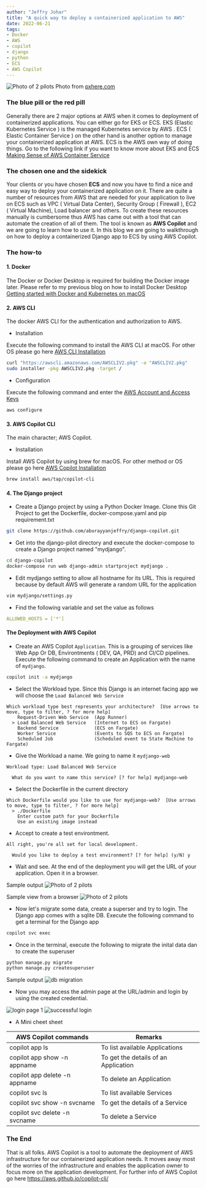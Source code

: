 ```yaml
---
author: "Jeffry Johar"
title: "A quick way to deploy a containerized application to AWS"
date: 2022-06-21
tags:
- Docker
- AWS
- copilot
- django
- python
- ECS
- AWS Copilot
---
```


![Photo of 2 pilots](/blog/2022/06/how-to-deploy-containerized-django-app-with-aws-copilot/pilot.webp)
Photo from [pxhere.com](https://pxhere.com/en/photo/609377)

### The blue pill or the red pill 
Generally there are 2 major options at AWS when it comes to deployment of containerized applications. You can either go for EKS or ECS. EKS (Elastic Kubernetes Service ) is the managed Kubernetes service by AWS . ECS ( Elastic Container Service ) on the other hand is another option to manage your containerized application at AWS. ECS is the AWS own way of doing things. Go to the following link if you want to know more about EKS and ECS [Making Sense of AWS Container Service](https://aws.amazon.com/blogs/containers/amazon-ecs-vs-amazon-eks-making-sense-of-aws-container-services/)

### The chosen one and the sidekick
Your clients or you have chosen **ECS** and now you have to find a nice and easy way to deploy your containerized application on it. There are quite a number of resources from AWS that are needed for your application to live on ECS such as VPC ( Virtual Data Center), Security Group ( Firewall ), EC2 ( Virtual Machine), Load balancer and others. To create these resources manually is cumbersome thus AWS has came out with a tool that can automate the creation of all of them. The tool is known as **AWS Copilot** and we are going to learn how to use it. In this blog we are going to walkthrough on how to deploy a containerized Django app to ECS by using AWS Copilot.

### The how-to
#### 1. Docker 
The Docker or Docker Desktop is required for building the Docker image later. Please refer to my previous blog on how to install Docker Desktop [Getting started with Docker and Kubernetes on macOS](https://www.endpointdev.com/blog/2022/06/getting-started-with-docker-and-kubernetes-on-macos/)

#### 2. AWS CLI
The docker AWS CLI for the authentication and authorization to AWS.

- Installation

Execute the following command to install the AWS CLI at macOS. For other OS please go here [AWS CLI Installation](https://docs.aws.amazon.com/cli/latest/userguide/getting-started-install.html) 
```bash
curl "https://awscli.amazonaws.com/AWSCLIV2.pkg" -o "AWSCLIV2.pkg"
sudo installer -pkg AWSCLIV2.pkg -target /
```
 
- Configuration

Execute the following command and enter the [AWS Account and Access Keys](https://docs.aws.amazon.com/powershell/latest/userguide/pstools-appendix-sign-up.html)
```bash
aws configure
```

#### 3. AWS Copilot CLI
The main character; AWS Copilot. 

- Installation

Install AWS Copilot by using brew for macOS. For other method or OS please go here [AWS Copilot Installation](https://aws.github.io/copilot-cli/docs/getting-started/install/)
```bash
brew install aws/tap/copilot-cli
```

#### 4. The Django project

- Create a Django project by using a Python Docker Image. Clone this Git Project to get the Dockerfile, docker-compose.yaml and pip requirement.txt
```bash
git clone https://github.com/aburayyanjeffry/django-copilot.git
```

- Get into the django-pilot directory and execute the docker-compose to create a  Django project named "mydjango". 
```bash
cd django-copilot
docker-compose run web django-admin startproject mydjango .
```

- Edit mydjango setting to allow all hostname for its URL. This is required because by default AWS will generate a random URL for the application
```bash
vim mydjango/settings.py
```

- Find the following variable and set the value as follows
```yaml
ALLOWED_HOSTS = ['*']
```

#### The Deployment with AWS Copilot
- Create an AWS Copilot ```Application```. This is a grouping of services like Web App Or DB, Environtments ( DEV, QA, PRD) and CI/CD pipelines. Execute the following command to create an Application with the name of ```mydjango```.
```bash 
copilot init -a mydjango
```

- Select the Workload type. Since this Django is an internet facing app we will choose the ```Load Balanced Web Service```
```plain
Which workload type best represents your architecture?  [Use arrows to move, type to filter, ? for more help]
    Request-Driven Web Service  (App Runner)
  > Load Balanced Web Service   (Internet to ECS on Fargate)
    Backend Service             (ECS on Fargate)
    Worker Service              (Events to SQS to ECS on Fargate)
    Scheduled Job               (Scheduled event to State Machine to Fargate)
```

- Give the Workload a name. We going to name it ```mydjango-web```
```plain
Workload type: Load Balanced Web Service

  What do you want to name this service? [? for help] mydjango-web
```

- Select the Dockerfile in the current directory
```plain
Which Dockerfile would you like to use for mydjango-web?  [Use arrows to move, type to filter, ? for more help]
  > ./Dockerfile
    Enter custom path for your Dockerfile
    Use an existing image instead
```

- Accept to create a test environtment. 
```plain
All right, you're all set for local development.

  Would you like to deploy a test environment? [? for help] (y/N) y
```

- Wait and see. At the end of the deployment you will get the URL of your application. Open it in a browser. 

Sample output
![Photo of 2 pilots](/blog/2022/06/how-to-deploy-containerized-django-app-with-aws-copilot/sample.webp)


Sample view from a browser
![Photo of 2 pilots](/blog/2022/06/how-to-deploy-containerized-django-app-with-aws-copilot/browser.webp)


- Now let's migrate some data, create a superser and try to login. The Django app comes with a sqlite DB. Execute the following command to get a terminal for the Django app
```bash
copilot svc exec
```

- Once in the terminal, execute the following to migrate the inital data dan to create the superuser
```bash
python manage.py migrate
python manage.py createsuperuser
```

Sample output
![db migration](/blog/2022/06/how-to-deploy-containerized-django-app-with-aws-copilot/sample-db.webp)

- Now you may access the admin page at the URL/admin and login by using the created credential.

![login page 1](/blog/2022/06/how-to-deploy-containerized-django-app-with-aws-copilot/login01.webp) 
![successful login](/blog/2022/06/how-to-deploy-containerized-django-app-with-aws-copilot/login02.webp) 

- A Mini cheet sheet

| AWS Copilot commands          | Remarks                               | 
|-------------------------------|---------------------------------------|
| copilot app ls                | To list available Applications        |
| copilot app show -n appname   | To get the details of an Application  |
| copilot app delete -n appname | To delete an Application              |
| copilot svc ls                | To list available Services            |
| copilot svc show -n svcname   | To get the details of a Service       |
| copilot svc delete -n svcname | To delete a Service                   |

### The End
That is all folks. AWS Copilot is a tool to automate the deployment of AWS infrastructure for our containerized application needs. It moves away most of the worries of the infrastructure and enables the application owner to focus more on the application development. For further info of AWS Copilot go here https://aws.github.io/copilot-cli/

